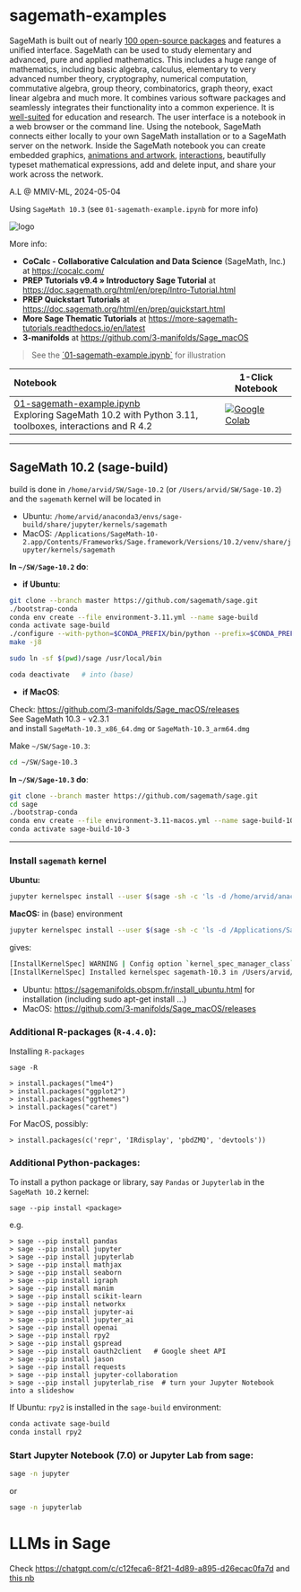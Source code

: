 # sagemath-examples

SageMath is built out of nearly [100 open-source packages](https://doc.sagemath.org/html/en/reference/spkg) and features a unified interface. SageMath can be used to study elementary and advanced, pure and applied mathematics. This includes a huge range of mathematics, including basic algebra, calculus, elementary to very advanced number theory, cryptography, numerical computation, commutative algebra, group theory, combinatorics, graph theory, exact linear algebra and much more. It combines various software packages and seamlessly integrates their functionality into a common experience. It is [well-suited](https://www.sagemath.org/library-stories.html) for education and research.
The user interface is a notebook in a web browser or the command line. Using the notebook, SageMath connects either locally to your own SageMath installation or to a SageMath server on the network. Inside the SageMath notebook you can create embedded graphics, [animations and artwork](https://wiki.sagemath.org/art),  [interactions](https://wiki.sagemath.org/interact), beautifully typeset mathematical expressions, add and delete input, and share your work across the network.

A.L @ MMIV-ML, 2024-05-04

Using `SageMath 10.3` (see `01-sagemath-example.ipynb` for more info)

![logo](https://www.sagemath.org/pix/logo_sagemath+icon_oldstyle.png)

More info:
- **CoCalc - Collaborative Calculation and Data Science** (SageMath, Inc.) at https://cocalc.com/
- **PREP Tutorials v9.4 » Introductory Sage Tutorial** at https://doc.sagemath.org/html/en/prep/Intro-Tutorial.html
- **PREP Quickstart Tutorials** at https://doc.sagemath.org/html/en/prep/quickstart.html
- **More Sage Thematic Tutorials** at https://more-sagemath-tutorials.readthedocs.io/en/latest
- **3-manifolds** at https://github.com/3-manifolds/Sage_macOS


> See the [´01-sagemath-example.ipynb`](https://nbviewer.org/github/arvidl/sagemath-examples/blob/master/01-sagemath-example.ipynb) for illustration

<!--
## Install sage 9.4 using Anaconda (not always working)
```
conda create -n sage python=3.8
conda activate sage
conda config --add channels conda-forge
conda install sage=9.4
```


## Install sage 9.4 using linux/64bit binary download  (recommended)
Download `sage-9.4-Ubuntu_20.04-x86_64.tar.bz2`from http://mirrors.mit.edu/sage/linux/64bit/index.html to your ~/SW
```
cd ~/SW
tar -xjf sage-9.4-Ubuntu_20.04-x86_64.tar.bz2

# Add the following two lines to your `.bashrc` file in your home directory:

# Sage v. 9.4
export PATH="$PATH:/home/arvid/SW/SageMath"

# To start a Jupyter Notebook instead of a Sage console, run the command:

> sage -n jupyter
```

###  Setting up SageMath as a Jupyter kernel in an existing Jupyter notebook or JupyterLab installation


```
jupyter kernelspec install --user /home/arvid/SW/SageMath/local/share/jupyter/kernels/sagemath
```

then use the generated kernel `SageMath 9.4` to access Sage functionality from a Jupyter notebook

To install a python package or library, say `pandas` and `jupyterlab` in the sage kernel:

```
> sage --pip install pandas
> sage --pip install jupyterlab
```


## Install sage 9.5rc4 Jan 24, 2022 using PyPI (might not work)
```
conda create -n sage95rc4 python=3.9
conda activate sage95rc4
pip install sagemath-standard==9.5rc4
```

## Remove `sage` environment
```
conda deactivate
conda env remove -n sage
```

## Install SageMath 9.0 in Ubuntu 20.04 using apt

```
sudo apt install sagemath
```

## Install SageMath 9.5 from source in Ubuntu 20.04
https://sagemanifolds.obspm.fr/install_ubuntu.html

First, install the dependencies, i.e. the Ubuntu packages required to build SageMath: simply open a terminal and type the single (long) line
```
sudo apt-get install bc binutils bzip2 ca-certificates cliquer cmake curl ecl eclib-tools fflas-ffpack flintqs g++ gengetopt git gfan gfortran glpk-utils gmp-ecm lcalc libatomic-ops-dev libboost-dev libbraiding-dev libbrial-dev libbrial-groebner-dev libbz2-dev libcdd-dev libcdd-tools libcliquer-dev libcurl4-openssl-dev libec-dev libecm-dev libffi-dev libflint-arb-dev libflint-dev libfreetype6-dev libgc-dev libgd-dev libgf2x-dev libgiac-dev libgivaro-dev libglpk-dev libgmp-dev libgsl-dev libhomfly-dev libiml-dev liblfunction-dev liblrcalc-dev liblzma-dev libm4rie-dev libmpc-dev libmpfi-dev libmpfr-dev libncurses5-dev libntl-dev libopenblas-dev libpari-dev libpcre3-dev libplanarity-dev libppl-dev libprimesieve-dev libpython3-dev libqhull-dev libreadline-dev librw-dev libsingular4-dev libsqlite3-dev libssl-dev libsuitesparse-dev libsymmetrica2-dev libz-dev libzmq3-dev libzn-poly-dev m4 make nauty openssl palp pari-doc pari-elldata pari-galdata pari-galpol pari-gp2c pari-seadata patch perl pkg-config planarity ppl-dev python3-distutils r-base-dev r-cran-lattice singular sqlite3 sympow tachyon tar tox xcas xz-utils xz-utils
```
To benefit from extra functionalities when running SageMath (e.g. exporting a Jupyter notebook to pdf), it is recommended to install some additional Ubuntu packages:
```
sudo apt-get install texlive-latex-extra texlive-xetex latexmk pandoc dvipng
```
Then you can download SageMath 9.5 sources and launch the build by typing

```
conda deactive  # If conda environment e.g. (base) is installed
```
then:
```
git clone --branch master https://github.com/sagemath/sage.git
cd sage
make configure
./configure
MAKE="make -j8" make
```
The last command launches the build in parallel on 8 threads (as specified by -j8); adapt to your CPU (usually you may choose a number of threads that is twice the number of cores of your CPU). The build time is about half an hour on a modern CPU. Once it is finished, you can run
```
./sage -n
```
A Jupyter page should then open in your browser. Click on "New" and select "SageMath 9.5" to open a Jupyter notebook with a SageMath kernel.

-->


| Notebook    |      1-Click Notebook      |
|:----------|------|
|  [01-sagemath-example.ipynb](https://nbviewer.jupyter.org/github/arvidl/sagemath-examples/blob/master/01-sagemath-example.ipynb)<br> Exploring SageMath 10.2 with Python 3.11, toolboxes, interactions and R 4.2   | [![Google Colab](https://colab.research.google.com/assets/colab-badge.svg)](https://colab.research.google.com/github/arvidl/sagemath-examples/blob/master/01-sagemath-example.ipynb)|


----

## SageMath 10.2 (sage-build)

build is done in `/home/arvid/SW/Sage-10.2`  (or `/Users/arvid/SW/Sage-10.2`)
and the `sagemath` kernel will be located in 
- Ubuntu: `/home/arvid/anaconda3/envs/sage-build/share/jupyter/kernels/sagemath`
- MacOS: `/Applications/SageMath-10-2.app/Contents/Frameworks/Sage.framework/Versions/10.2/venv/share/jupyter/kernels/sagemath`

**In `~/SW/Sage-10.2` do**:

- **if Ubuntu**:
```bash
git clone --branch master https://github.com/sagemath/sage.git
./bootstrap-conda
conda env create --file environment-3.11.yml --name sage-build
conda activate sage-build
./configure --with-python=$CONDA_PREFIX/bin/python --prefix=$CONDA_PREF
make -j8
```
```bash
sudo ln -sf $(pwd)/sage /usr/local/bin
```
```bash
coda deactivate   # into (base)
```

- **if MacOS**:

Check: https://github.com/3-manifolds/Sage_macOS/releases <br>
See SageMath 10.3 - v2.3.1<br>
and install `SageMath-10.3_x86_64.dmg` or `SageMath-10.3_arm64.dmg`

Make `~/SW/Sage-10.3`:
```bash
cd ~/SW/Sage-10.3
```
**In `~/SW/Sage-10.3` do**:

```bash
git clone --branch master https://github.com/sagemath/sage.git
cd sage
./bootstrap-conda
conda env create --file environment-3.11-macos.yml --name sage-build-10-3
conda activate sage-build-10-3
```

----

### Install `sagemath` kernel

**Ubuntu:**
```bash
jupyter kernelspec install --user $(sage -sh -c 'ls -d /home/arvid/anaconda3/envs/sage-build/share/jupyter/kernels/sagemath') --name sagemath-10.2
```
**MacOS:** in (base) environment
```bash
jupyter kernelspec install --user $(sage -sh -c 'ls -d /Applications/SageMath-10-3.app/Contents/Frameworks/Sage.framework/Versions/10.3/venv/share/jupyter/kernels/SageMath-10.3') --name sagemath-10.3
```
gives:
```bash
[InstallKernelSpec] WARNING | Config option `kernel_spec_manager_class` not recognized by `InstallKernelSpec`.
[InstallKernelSpec] Installed kernelspec sagemath-10.3 in /Users/arvid/Library/Jupyter/kernels/sagemath-10.3
```

- Ubuntu: https://sagemanifolds.obspm.fr/install_ubuntu.html for installation (including sudo apt-get install ...)
- MacOS: https://github.com/3-manifolds/Sage_macOS/releases

### Additional R-packages (`R-4.4.0`):

Installing `R-packages`
```
sage -R

> install.packages("lme4")
> install.packages("ggplot2")
> install.packages("ggthemes")
> install.packages("caret")
```
For MacOS, possibly:
```
> install.packages(c('repr', 'IRdisplay', 'pbdZMQ', 'devtools'))
```

### Additional Python-packages:

To install a python package or library, say `Pandas` or `Jupyterlab` in the `SageMath 10.2` kernel:

```
sage --pip install <package>
```
e.g.

```
> sage --pip install pandas
> sage --pip install jupyter
> sage --pip install jupyterlab
> sage --pip install mathjax
> sage --pip install seaborn
> sage --pip install igraph
> sage --pip install manim
> sage --pip install scikit-learn
> sage --pip install networkx
> sage --pip install jupyter-ai
> sage --pip install jupyter_ai
> sage --pip install openai
> sage --pip install rpy2
> sage --pip install gspread
> sage --pip install oauth2client   # Google sheet API
> sage --pip install jason
> sage --pip install requests
> sage --pip install jupyter-collaboration
> sage --pip install jupyterlab_rise  # turn your Jupyter Notebook into a slideshow
```

If Ubuntu: `rpy2` is installed in the `sage-build` environment:
```bash
conda activate sage-build
conda install rpy2
```
### Start Jupyter Notebook (7.0) or Jupyter Lab from sage:

```bash
sage -n jupyter
```
or

```bash
sage -n jupyterlab
```
# LLMs in Sage

Check https://chatgpt.com/c/c12feca6-8f21-4d89-a895-d26ecac0fa7d and [this nb](07-ai-in-sage.ipynb)

